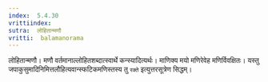 ```yaml
---
index:  5.4.30
vrittiindex: 
sutra:  लोहितान्मणौ
vritti:  balamanorama 
---
```


लोहितान्मणौ। मणौ वर्तमानाल्लोहितशब्दात्स्वार्थे कन्स्यादित्यर्थः। माणिक्य मयो मणिरेवेह मणिर्विवक्षितः। यस्तु जपाकुसुमादिनिमित्तलौहित्यवान्स्फटिकमणिस्तस्य तु `रक्ते` इत्युत्तरसूत्रेण सिद्धम्। 

